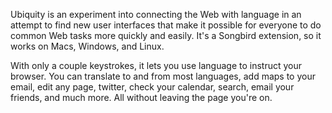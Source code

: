 Ubiquity is an experiment into connecting the Web with language in an attempt to find new user interfaces that make it possible for everyone to do common Web tasks more quickly and easily. It's a Songbird extension, so it works on Macs, Windows, and Linux.

With only a couple keystrokes, it lets you use language to instruct your browser. You can translate to and from most languages, add maps to your email, edit any page, twitter, check your calendar, search, email your friends, and much more. All without leaving the page you're on.